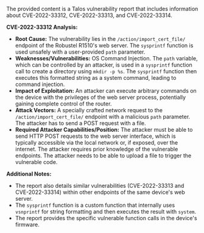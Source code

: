 The provided content is a Talos vulnerability report that includes information about CVE-2022-33312, CVE-2022-33313, and CVE-2022-33314.

**CVE-2022-33312 Analysis:**

*   **Root Cause:** The vulnerability lies in the `/action/import_cert_file/` endpoint of the Robustel R1510's web server. The `sysprintf` function is used unsafely with a user-provided `path` parameter.
*   **Weaknesses/Vulnerabilities:** OS Command Injection. The `path` variable, which can be controlled by an attacker, is used in a `sysprintf` function call to create a directory using `mkdir -p %s`. The `sysprintf` function then executes this formatted string as a system command, leading to command injection.
*   **Impact of Exploitation:** An attacker can execute arbitrary commands on the device with the privileges of the web server process, potentially gaining complete control of the router.
*   **Attack Vectors:** A specially crafted network request to the `/action/import_cert_file/` endpoint with a malicious `path` parameter. The attacker has to send a POST request with a file.
*   **Required Attacker Capabilities/Position:** The attacker must be able to send HTTP POST requests to the web server interface, which is typically accessible via the local network or, if exposed, over the internet. The attacker requires prior knowledge of the vulnerable endpoints. The attacker needs to be able to upload a file to trigger the vulnerable code.

**Additional Notes:**

*   The report also details similar vulnerabilities (CVE-2022-33313 and CVE-2022-33314) within other endpoints of the same device's web server.
*   The `sysprintf` function is a custom function that internally uses `vsnprintf` for string formatting and then executes the result with `system`.
*   The report provides the specific vulnerable function calls in the device's firmware.